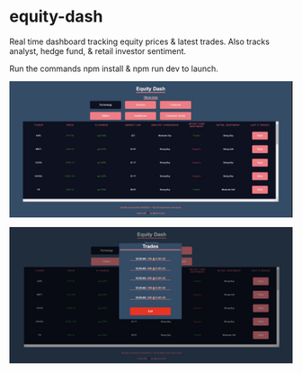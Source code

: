 # equity-dash
Real time dashboard tracking equity prices &amp; latest trades.
Also tracks analyst, hedge fund, & retail investor sentiment.

 Run the commands npm install & npm run dev to launch.
 
![alt text](https://github.com/samoculus/equity-dash/blob/main/public/assets/imgs/main.png?raw=true)

![alt text](https://github.com/samoculus/equity-dash/blob/main/public/assets/imgs/trades.png?raw=true)
